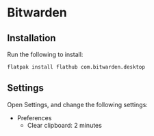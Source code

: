 # Bitwarden

## Installation

Run the following to install:

```
flatpak install flathub com.bitwarden.desktop
```

## Settings

Open Settings, and change the following settings:

- Preferences
	- Clear clipboard: 2 minutes
